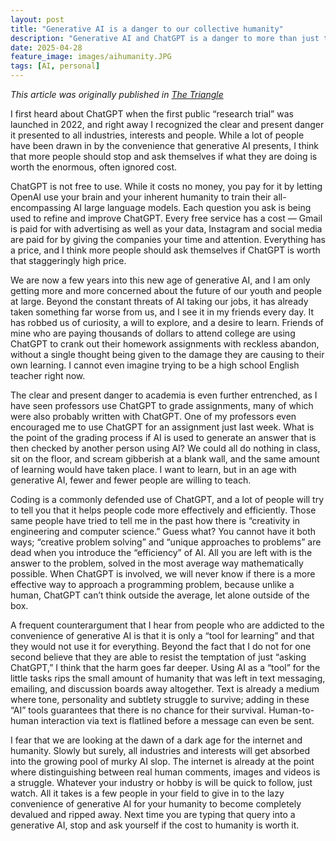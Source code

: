 ```yaml
---
layout: post
title: "Generative AI is a danger to our collective humanity"
description: "Generative AI and ChatGPT is a danger to more than just the arts, its a danger to our core humanity"
date: 2025-04-28
feature_image: images/aihumanity.JPG
tags: [AI, personal]
---
```

*This article was originally published in [The Triangle](https://www.thetriangle.org/opinion/chatgpt-is-a-clear-and-present-danger/)*

I first heard about ChatGPT when the first public “research trial” was launched in 2022, and right away I recognized the clear and present danger it presented to all industries, interests and people. While a lot of people have been drawn in by the convenience that generative AI presents, I think that more people should stop and ask themselves if what they are doing is worth the enormous, often ignored cost.

<!--more-->

ChatGPT is not free to use. While it costs no money, you pay for it by letting OpenAI use your brain and your inherent humanity to train their all-encompassing AI large language models. Each question you ask is being used to refine and improve ChatGPT. Every free service has a cost — Gmail is paid for with advertising as well as your data, Instagram and social media are paid for by giving the companies your time and attention. Everything has a price, and I think more people should ask themselves if ChatGPT is worth that staggeringly high price.

We are now a few years into this new age of generative AI, and I am only getting more and more concerned about the future of our youth and people at large. Beyond the constant threats of AI taking our jobs, it has already taken something far worse from us, and I see it in my friends every day. It has robbed us of curiosity, a will to explore, and a desire to learn. Friends of mine who are paying thousands of dollars to attend college are using ChatGPT to crank out their homework assignments with reckless abandon, without a single thought being given to the damage they are causing to their own learning. I cannot even imagine trying to be a high school English teacher right now.

The clear and present danger to academia is even further entrenched, as I have seen professors use ChatGPT to grade assignments, many of which were also probably written with ChatGPT. One of my professors even encouraged me to use ChatGPT for an assignment just last week. What is the point of the grading process if AI is used to generate an answer that is then checked by another person using AI? We could all do nothing in class, sit on the floor, and scream gibberish at a blank wall, and the same amount of learning would have taken place. I want to learn, but in an age with generative AI, fewer and fewer people are willing to teach.

Coding is a commonly defended use of ChatGPT, and a lot of people will try to tell you that it helps people code more effectively and efficiently. Those same people have tried to tell me in the past how there is “creativity in engineering and computer science.” Guess what? You cannot have it both ways; “creative problem solving” and “unique approaches to problems” are dead when you introduce the “efficiency” of AI. All you are left with is the answer to the problem, solved in the most average way mathematically possible. When ChatGPT is involved, we will never know if there is a more effective way to approach a programming problem, because unlike a human, ChatGPT can’t think outside the average, let alone outside of the box.

A frequent counterargument that I hear from people who are addicted to the convenience of generative AI is that it is only a “tool for learning” and that they would not use it for everything. Beyond the fact that I do not for one second believe that they are able to resist the temptation of just “asking ChatGPT,” I think that the harm goes far deeper. Using AI as a “tool” for the little tasks rips the small amount of humanity that was left in text messaging, emailing, and discussion boards away altogether. Text is already a medium where tone, personality and subtlety struggle to survive; adding in these “AI” tools guarantees that there is no chance for their survival. Human-to-human interaction via text is flatlined before a message can even be sent.

I fear that we are looking at the dawn of a dark age for the internet and humanity. Slowly but surely, all industries and interests will get absorbed into the growing pool of murky AI slop. The internet is already at the point where distinguishing between real human comments, images and videos is a struggle. Whatever your industry or hobby is will be quick to follow, just watch. All it takes is a few people in your field to give in to the lazy convenience of generative AI for your humanity to become completely devalued and ripped away. Next time you are typing that query into a generative AI, stop and ask yourself if the cost to humanity is worth it.